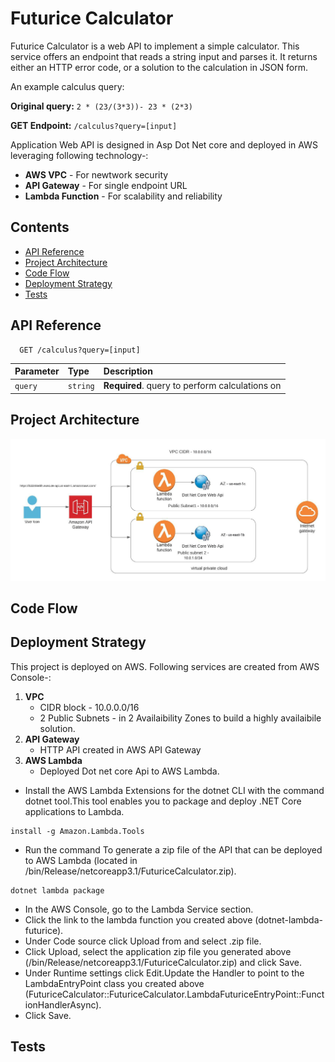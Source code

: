 # Futurice Calculator

Futurice Calculator is a web API to implement a simple calculator.
This service offers an endpoint that reads a string input and parses it. It returns either an HTTP error code, or a solution to the calculation in JSON form.

An example calculus query:

**Original query:** `2 * (23/(3*3))- 23 * (2*3)`

**GET Endpoint:** `/calculus?query=[input]`

Application Web API is designed in Asp Dot Net core and deployed in AWS leveraging following technology-:
  * **AWS VPC** - For newtwork security
  * **API Gateway** - For single endpoint URL
  * **Lambda Function** - For scalability and reliability

## Contents
  * [API Reference](#project-architecture)
  * [Project Architecture]()
  * [Code Flow]()
  * [Deployment Strategy]()
  * [Tests]()


## API Reference
   
```http
  GET /calculus?query=[input]
```

| Parameter    | Type     | Description                                    |
| :----------- | :------- | :--------------------------------------------- |
| `query`      | `string` | **Required**. query to perform calculations on |



## Project Architecture


   ![Architecture Diagram](https://github.com/dobhal1420/calculatorExpression/blob/dobhal1420-patch-1/Futurice_Calculator.jpeg)


## Code Flow

## Deployment Strategy

This project is deployed on AWS. Following services are created from AWS Console-:

1. **VPC**
   * CIDR block - 10.0.0.0/16
   * 2 Public Subnets - in 2 Availaibility Zones to build a highly availaibile solution.
2. **API Gateway** 
   * HTTP API created in AWS API Gateway
3. **AWS Lambda**
   * Deployed Dot net core Api to AWS Lambda.
  * Install the AWS Lambda Extensions for the dotnet CLI with the command dotnet tool.This tool enables you to package and deploy .NET Core applications to Lambda.
  ```
  install -g Amazon.Lambda.Tools
  ```

  * Run the command To generate a zip file of the API that can be deployed to AWS Lambda (located in /bin/Release/netcoreapp3.1/FuturiceCalculator.zip). 
  ```
  dotnet lambda package
  ```
  * In the AWS Console, go to the Lambda Service section.
  * Click the link to the lambda function you created above (dotnet-lambda-futurice).
  * Under Code source click Upload from and select .zip file.
  * Click Upload, select the application zip file you generated above (/bin/Release/netcoreapp3.1/FuturiceCalculator.zip) and click Save.
  * Under Runtime settings click Edit.Update the Handler to point to the LambdaEntryPoint class you created above (FuturiceCalculator::FuturiceCalculator.LambdaFuturiceEntryPoint::FunctionHandlerAsync).
  * Click Save.

## Tests
